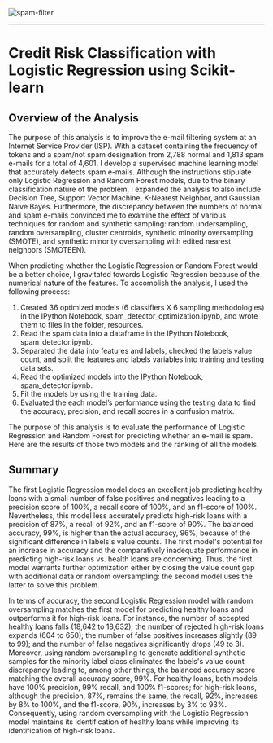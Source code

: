 ![spam-filter](https://github.com/njgeorge000158/Spam-Detection-with-Supervised-Machine-Learning-Models-Using-Scikit-Learn/assets/137228821/3d609d19-8f64-45ac-ab76-df20bb29db4b)

----

# **Credit Risk Classification with Logistic Regression using Scikit-learn**

## **Overview of the Analysis**

The purpose of this analysis is to improve the e-mail filtering system at an Internet Service Provider (ISP).  With a dataset containing the frequency of tokens and a spam/not spam designation from 2,788 normal and 1,813 spam e-mails for a total of 4,601, I develop a supervised machine learning model that accurately detects spam e-mails.  Although the instructions stipulate only Logistic Regression and Random Forest models, due to the binary classification nature of the problem, I expanded the analysis to also include Decision Tree, Support Vector Machine, K-Nearest Neighbor, and Gaussian Naive Bayes.  Furthermore, the discrepancy between the numbers of normal and spam e-mails convinced me to examine the effect of various techniques for random and synthetic sampling: random undersampling, random oversampling, cluster centroids, synthetic minority oversampling (SMOTE), and synthetic minority oversampling with edited nearest neighbors (SMOTEEN).

When predicting whether the Logistic Regression or Random Forest would be a better choice, I gravitated towards Logistic Regression because of the numerical nature of the features.  To accomplish the analysis, I used the following process:

1. Created 36 optimized models (6 classifiers X 6 sampling methodologies) in the IPython Notebook, spam_detector_optimization.ipynb, and wrote them to files in the folder, resources.
2. Read the spam data into a dataframe in the IPython Notebook, spam_detector.ipynb.
3. Separated the data into features and labels, checked the labels value count, and split the features and labels variables into training and testing data sets.
4. Read the optimized models into the IPython Notebook, spam_detector.ipynb.
6. Fit the models by using the training data.
7. Evaluated the each model’s performance using the testing data to find the accuracy, precision, and recall scores in a confusion matrix.

The purpose of this analysis is to evaluate the performance of Logistic Regression and Random Forest for predicting whether an e-mail is spam. Here are the results of those two models and the ranking of all the models.







## **Summary**

The first Logistic Regression model does an excellent job predicting healthy loans with a small number of false positives and negatives leading to a precision score of 100%, a recall score of 100%, and an f1-score of 100%.  Nevertheless, this model less accurately predicts high-risk loans with a precision of 87%, a recall of 92%, and an f1-score of 90%. The balanced accuracy, 99%, is higher than the actual accuracy, 96%, because of the significant difference in labels's value counts. The first model's potential for an increase in accuracy and the comparatively inadequate performance in predicting high-risk loans vs. health loans are concerning. Thus, the first model warrants further optimization either by closing the value count gap with additional data or random oversampling: the second model uses the latter to solve this problem.

In terms of accuracy, the second Logistic Regression model with random oversampling matches the first model for predicting healthy loans and outperforms it for high-risk loans. For instance, the number of accepted healthy loans falls (18,642 to 18,632); the number of rejected high-risk loans expands (604 to 650); the number of false positives increases slightly (89 to 99); and the number of false negatives significantly drops (49 to 3). Moreover, using random oversampling to generate additional synthetic samples for the minority label class eliminates the labels's value count discrepancy leading to, among other things, the balanced accuracy score matching the overall accuracy score, 99%. For healthy loans, both models have 100% precision, 99% recall, and 100% f1-scores; for high-risk loans, although the precision, 87%, remains the same, the recall, 92%, increases by 8% to 100%, and the f1-score, 90%, increases by 3% to 93%. Consequently, using random oversampling with the Logistic Regression model maintains its identification of healthy loans while improving its identification of high-risk loans.

